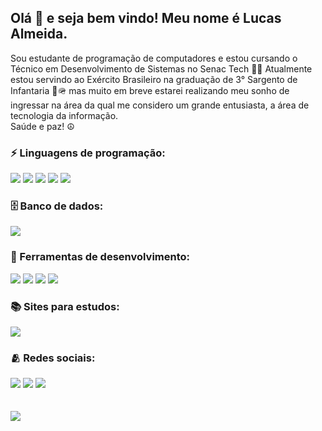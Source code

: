 ## Olá 👋 e seja bem vindo! Meu nome é Lucas Almeida.
Sou estudante de programação de computadores e estou cursando o Técnico em Desenvolvimento de Sistemas no Senac Tech 👨‍💻 Atualmente estou servindo ao Exército Brasileiro na graduação de 3° Sargento de Infantaria 🔰🪖 mas muito em breve estarei realizando meu sonho de ingressar na área da qual me considero um grande entusiasta, a área de tecnologia da informação.
<br>Saúde e paz! ☮️

### ⚡ Linguagens de programação: 
<img src="https://img.shields.io/badge/HTML5-E34F26?style=for-the-badge&logo=html5&logoColor=white"/> <img src="https://img.shields.io/badge/CSS3-1572B6?style=for-the-badge&logo=css3&logoColor=white"/> <img src="https://img.shields.io/badge/JavaScript-323330?style=for-the-badge&logo=javascript&logoColor=F7DF1E"/> <img src="https://img.shields.io/badge/Java-ED8B00?style=for-the-badge&logo=java&logoColor=white"/> <img src="https://img.shields.io/badge/C%23-239120?style=for-the-badge&logo=c-sharp&logoColor=white"/>

### 🗄️ Banco de dados:
<img src="https://img.shields.io/badge/MySQL-005C84?style=for-the-badge&logo=mysql&logoColor=white"/>

### 🧰 Ferramentas de desenvolvimento:
<img src="https://img.shields.io/badge/IntelliJIDEA-000000.svg?style=for-the-badge&logo=intellij-idea&logoColor=white"/> <img src="https://img.shields.io/badge/Eclipse-2C2255?style=for-the-badge&logo=eclipse&logoColor=white"/> <img src="https://img.shields.io/badge/netbeans-1B6AC6?style=for-the-badge&logo=apachenetbeanside&logoColor=white"/> <img src="https://img.shields.io/badge/Visual_Studio-5C2D91?style=for-the-badge&logo=visual%20studio&logoColor=white"/>

### 📚 Sites para estudos:
<img src="https://img.shields.io/badge/Udemy-EC5252?style=for-the-badge&logo=Udemy&logoColor=white"/>

### 🫂 Redes sociais:
<a href="https://www.linkedin.com/in/lucas-palmeida/"><img src="https://img.shields.io/badge/LinkedIn-0077B5?style=for-the-badge&logo=linkedin&logoColor=white"/></a> <a href="https://www.facebook.com/lucaspalmeida2/"><img src="https://img.shields.io/badge/Facebook-1877F2?style=for-the-badge&logo=facebook&logoColor=white"/></a> <a href="https://www.instagram.com/lucas_palmeida/"><img src="https://img.shields.io/badge/Instagram-E4405F?style=for-the-badge&logo=instagram&logoColor=white"/></a>
<br><br><br>
<img src="https://github-readme-stats.vercel.app/api?username=lucas-palmeida"/>
